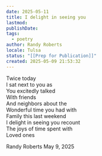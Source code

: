 ```yaml
---
date: 2025-05-11
title: I delight in seeing you
lastmod: 
publishDate: 
tags:
  - poetry
author: Randy Roberts
locale: Tulsa
status: "[[Prep for Publication]]"
created: 2025-05-09 21:53:32
---
```

Twice today  
I sat next to you as  
You excitedly talked  
With friends  
And neighbors about the  
Wonderful time you had with  
Family this last weekend  
I delight in seeing you recount  
The joys of time spent with  
Loved ones    
  
Randy Roberts May 9, 2025  
  
